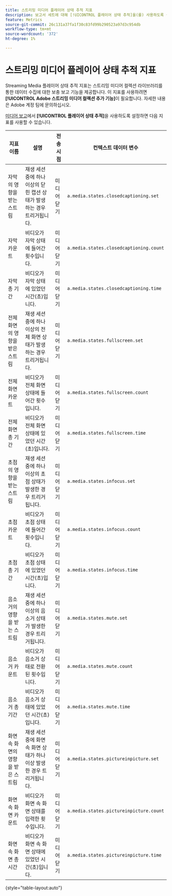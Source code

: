 ```yaml
---
title: 스트리밍 미디어 플레이어 상태 추적 지표
description: 보고서 세트에 대해 [!UICONTROL 플레이어 상태 추적]을(를) 사용하도록 설정할 때 사용 가능한 지표입니다.
feature: Metrics
source-git-commit: 26c131a37fa1f30c83fd99b290523a97d3c954db
workflow-type: tm+mt
source-wordcount: '372'
ht-degree: 1%

---
```


# 스트리밍 미디어 플레이어 상태 추적 지표

Streaming Media 플레이어 상태 추적 지표는 스트리밍 미디어 컬렉션 라이브러리를 통한 데이터 수집에 대한 보충 보고 기능을 제공합니다. 이 지표를 사용하려면 **[!UICONTROL Adobe 스트리밍 미디어 컬렉션 추가 기능]**&#x200B;이 필요합니다. 자세한 내용은 Adobe 계정 팀에 문의하십시오.

[미디어 보고](/help/admin/admin/c-manage-report-suites/c-edit-report-suites/media-management.md)에서 **[!UICONTROL 플레이어 상태 추적]**&#x200B;을 사용하도록 설정하면 다음 지표를 사용할 수 있습니다.

| 지표 이름 | 설명 | 전송 시점 | 컨텍스트 데이터 변수 |
| --- | --- | --- | --- |
| 자막의 영향을 받는 스트림 | 재생 세션 중에 하나 이상의 닫힌 캡션 상태가 발생하는 경우 트리거됩니다. | 미디어 닫기 | `a.media.states.closedcaptioning.set` |
| 자막 카운트 | 비디오가 자막 상태에 들어간 횟수입니다. | 미디어 닫기 | `a.media.states.closedcaptioning.count` |
| 자막 총 기간 | 비디오가 자막 상태에 있었던 시간(초)입니다. | 미디어 닫기 | `a.media.states.closedcaptioning.time` |
| 전체 화면의 영향을 받은 스트림 | 재생 세션 중에 하나 이상의 전체 화면 상태가 발생하는 경우 트리거됩니다. | 미디어 닫기 | `a.media.states.fullscreen.set` |
| 전체 화면 카운트 | 비디오가 전체 화면 상태에 들어간 횟수입니다. | 미디어 닫기 | `a.media.states.fullscreen.count` |
| 전체 화면 총 기간 | 비디오가 전체 화면 상태에 있었던 시간(초)입니다. | 미디어 닫기 | `a.media.states.fullscreen.time` |
| 초점의 영향을 받는 스트림 | 재생 세션 중에 하나 이상의 초점 상태가 발생한 경우 트리거됩니다. | 미디어 닫기 | `a.media.states.infocus.set` |
| 초점 카운트 | 비디오가 초점 상태에 들어간 횟수입니다. | 미디어 닫기 | `a.media.states.infocus.count` |
| 초점 총 기간 | 비디오가 초점 상태에 있었던 시간(초)입니다. | 미디어 닫기 | `a.media.states.infocus.time` |
| 음소거의 영향을 받는 스트림 | 재생 세션 중에 하나 이상의 음소거 상태가 발생한 경우 트리거됩니다. | 미디어 닫기 | `a.media.states.mute.set` |
| 음소거 카운트 | 비디오가 음소거 상태로 전환된 횟수입니다. | 미디어 닫기 | `a.media.states.mute.count` |
| 음소거 총 기간 | 비디오가 음소거 상태에 있었던 시간(초)입니다. | 미디어 닫기 | `a.media.states.mute.time` |
| 화면 속 화면의 영향을 받은 스트림 | 재생 세션 중에 화면 속 화면 상태가 하나 이상 발생한 경우 트리거됩니다. | 미디어 닫기 | `a.media.states.pictureinpicture.set` |
| 화면 속 화면 카운트 | 비디오가 화면 속 화면 상태를 입력한 횟수입니다. | 미디어 닫기 | `a.media.states.pictureinpicture.count` |
| 화면 속 화면 총 시간 | 비디오가 화면 속 화면 상태에 있었던 시간(초)입니다. | 미디어 닫기 | `a.media.states.pictureinpicture.time` |

{style="table-layout:auto"}
